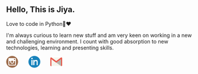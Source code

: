 ## Hello, This is Jiya.

Love to code in Python🐍❤️

I'm always curious to learn new stuff and am very keen on working in a new and challenging environment. I count with good absorption to new technologies, learning and presenting skills.

[![](https://github.com/Jiya-Ull-Haq/Jiya-Ull-Haq/blob/master/iconfinder_instagram_291706%20(2).png)](https://www.instagram.com/this_is_jiya/)&nbsp;&nbsp;&nbsp;&nbsp;&nbsp;&nbsp;&nbsp;[![](https://github.com/Jiya-Ull-Haq/Jiya-Ull-Haq/blob/master/iconfinder_linkedin_291709%20(2).png)](https://www.linkedin.com/in/jiya-ull-haq-ab25111a0/)&nbsp;&nbsp;&nbsp;&nbsp;&nbsp;&nbsp;&nbsp;[![](https://github.com/Jiya-Ull-Haq/Jiya-Ull-Haq/blob/master/iconfinder_gmail_2916249%20(2).png)](mailto:shaik.jiyaullhaq@gmail.com)
